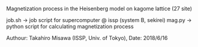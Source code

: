 Magnetization process in the Heisenberg model on kagome lattice (27 site)

job.sh -> job script for supercomputer @ issp (system B, sekirei)
mag.py -> python script for calculating magnetization process

Authour: Takahiro Misawa (ISSP, Univ. of Tokyo), Date: 2018/6/16
